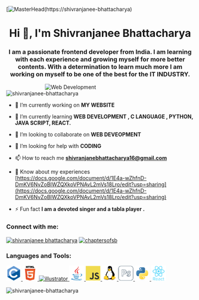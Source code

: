 [![MasterHead]([https://www.canva.com/design/DAGhZ9KTGe8/lWV-WmGWUyUJAhzUwqCpBA/edit?utm_content=DAGhZ9KTGe8&utm_campaign=designshare&utm_medium=link2&utm_source=sharebutton])(https://shivranjanee-bhattacharya)
<h1 align="center">Hi 👋, I'm Shivranjanee Bhattacharya</h1>
<h3 align="center">I am a passionate frontend developer from India. I am learning with each experience and growing myself for more better contents. With a determination to learn much more I am working on myself to be one of the best for the IT INDUSTRY.</h3>
<img align="right" alt="Web Development" width="400" src="https://miro.medium.com/v2/resize:fit:1400/format:webp/0*yBvA5CnEX3Sd4aod.gif"

<p align="left"> <img src="https://komarev.com/ghpvc/?username=shivranjanee-bhattacharya&label=Profile%20views&color=0e75b6&style=flat" alt="shivranjanee-bhattacharya" /> </p>

- 🔭 I’m currently working on **MY WEBSITE**

- 🌱 I’m currently learning **WEB DEVELOPMENT , C LANGUAGE , PYTHON, JAVA SCRIPT, REACT.**

- 👯 I’m looking to collaborate on **WEB DEVEOPMENT**

- 🤝 I’m looking for help with **CODING**

- 📫 How to reach me **shivranjanebhattacharya16@gmail.com**

- 📄 Know about my experiences [https://docs.google.com/document/d/1E4a-wZhfnD-DmKV6NvZoBIWZQXkoVPNAvL2mVs18Lro/edit?usp=sharing](https://docs.google.com/document/d/1E4a-wZhfnD-DmKV6NvZoBIWZQXkoVPNAvL2mVs18Lro/edit?usp=sharing)

- ⚡ Fun fact **I am a devoted singer and a tabla player .**

<h3 align="left">Connect with me:</h3>
<p align="left">
<a href="https://fb.com/shivranjanee bhattacharya" target="blank"><img align="center" src="https://raw.githubusercontent.com/rahuldkjain/github-profile-readme-generator/master/src/images/icons/Social/facebook.svg" alt="shivranjanee bhattacharya" height="30" width="40" /></a>
<a href="https://instagram.com/chaptersofsb" target="blank"><img align="center" src="https://raw.githubusercontent.com/rahuldkjain/github-profile-readme-generator/master/src/images/icons/Social/instagram.svg" alt="chaptersofsb" height="30" width="40" /></a>
</p>

<h3 align="left">Languages and Tools:</h3>
<p align="left"> <a href="https://www.cprogramming.com/" target="_blank" rel="noreferrer"> <img src="https://raw.githubusercontent.com/devicons/devicon/master/icons/c/c-original.svg" alt="c" width="40" height="40"/> </a> <a href="https://www.w3.org/html/" target="_blank" rel="noreferrer"> <img src="https://raw.githubusercontent.com/devicons/devicon/master/icons/html5/html5-original-wordmark.svg" alt="html5" width="40" height="40"/> </a> <a href="https://www.adobe.com/in/products/illustrator.html" target="_blank" rel="noreferrer"> <img src="https://www.vectorlogo.zone/logos/adobe_illustrator/adobe_illustrator-icon.svg" alt="illustrator" width="40" height="40"/> </a> <a href="https://www.java.com" target="_blank" rel="noreferrer"> <img src="https://raw.githubusercontent.com/devicons/devicon/master/icons/java/java-original.svg" alt="java" width="40" height="40"/> </a> <a href="https://developer.mozilla.org/en-US/docs/Web/JavaScript" target="_blank" rel="noreferrer"> <img src="https://raw.githubusercontent.com/devicons/devicon/master/icons/javascript/javascript-original.svg" alt="javascript" width="40" height="40"/> </a> <a href="https://www.linux.org/" target="_blank" rel="noreferrer"> <img src="https://raw.githubusercontent.com/devicons/devicon/master/icons/linux/linux-original.svg" alt="linux" width="40" height="40"/> </a> <a href="https://www.photoshop.com/en" target="_blank" rel="noreferrer"> <img src="https://raw.githubusercontent.com/devicons/devicon/master/icons/photoshop/photoshop-line.svg" alt="photoshop" width="40" height="40"/> </a> <a href="https://www.python.org" target="_blank" rel="noreferrer"> <img src="https://raw.githubusercontent.com/devicons/devicon/master/icons/python/python-original.svg" alt="python" width="40" height="40"/> </a> <a href="https://reactjs.org/" target="_blank" rel="noreferrer"> <img src="https://raw.githubusercontent.com/devicons/devicon/master/icons/react/react-original-wordmark.svg" alt="react" width="40" height="40"/> </a> </p>

<p><img align="center" src="https://github-readme-stats.vercel.app/api/top-langs?username=shivranjanee-bhattacharya&show_icons=true&locale=en&layout=compact" alt="shivranjanee-bhattacharya" /></p>
